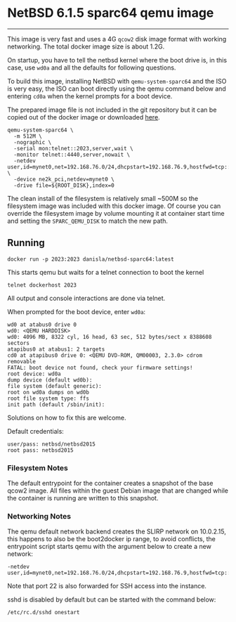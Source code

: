 # NetBSD 6.1.5 sparc64 qemu image
----

This image is very fast and uses a 4G `qcow2` disk image format with working networking. The total docker image size is about 1.2G.

On startup, you have to tell the netbsd kernel where the boot drive is, in this case, use `wd0a` and all the defaults for following questions.

To build this image, installing NetBSD with `qemu-system-sparc64` and the ISO is very easy, the ISO can boot directly using the qemu command below and entering `cd0a` when the kernel prompts for a boot device.

The prepared image file is not included in the git repository but it can be copied out of the docker image or downloaded [here](https://drive.google.com/file/d/0B19tauKQb2iuNlBYU1BNX0o0S0k/view?usp=sharing).

```
qemu-system-sparc64 \
  -m 512M \
  -nographic \
  -serial mon:telnet::2023,server,wait \
  -monitor telnet::4440,server,nowait \
  -netdev user,id=mynet0,net=192.168.76.0/24,dhcpstart=192.168.76.9,hostfwd=tcp::22-:22 \
  -device ne2k_pci,netdev=mynet0 \
  -drive file=${ROOT_DISK},index=0
```

The clean install of the filesystem is relatively small ~500M so the filesystem image was included with this docker image. Of course you can override the filesystem image by volume mounting it at container start time and setting the `SPARC_QEMU_DISK` to match the new path.

## Running

    docker run -p 2023:2023 danisla/netbsd-sparc64:latest

This starts qemu but waits for a telnet connection to boot the kernel

    telnet dockerhost 2023

All output and console interactions are done via telnet.

When prompted for the boot device, enter `wd0a`:

```
wd0 at atabus0 drive 0
wd0: <QEMU HARDDISK>
wd0: 4096 MB, 8322 cyl, 16 head, 63 sec, 512 bytes/sect x 8388608 sectors
atapibus0 at atabus1: 2 targets
cd0 at atapibus0 drive 0: <QEMU DVD-ROM, QM00003, 2.3.0> cdrom removable
FATAL: boot device not found, check your firmware settings!
root device: wd0a
dump device (default wd0b):
file system (default generic):
root on wd0a dumps on wd0b
root file system type: ffs
init path (default /sbin/init):
```

Solutions on how to fix this are welcome.

Default credentials:

    user/pass: netbsd/netbsd2015
    root pass: netbsd2015

### Filesystem Notes

The default entrypoint for the container creates a snapshot of the base qcow2 image. All files within the guest Debian image that are changed while the container is running are written to this snapshot.

### Networking Notes

The qemu default network backend creates the SLIRP network on 10.0.2.15, this happens to also be the boot2docker ip range, to avoid conflicts, the entrypoint script starts qemu with the argument below to create a new network:

```
-netdev user,id=mynet0,net=192.168.76.0/24,dhcpstart=192.168.76.9,hostfwd=tcp::22-:22
```

Note that port 22 is also forwarded for SSH access into the instance.

sshd is disabled by default but can be started with the command below:

    /etc/rc.d/sshd onestart
